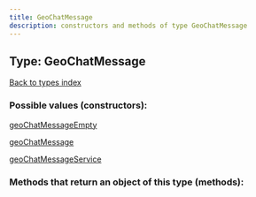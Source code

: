 ```yaml
---
title: GeoChatMessage
description: constructors and methods of type GeoChatMessage
---
```

## Type: GeoChatMessage  
[Back to types index](index.md)



### Possible values (constructors):

[geoChatMessageEmpty](../constructors/geoChatMessageEmpty.md)  

[geoChatMessage](../constructors/geoChatMessage.md)  

[geoChatMessageService](../constructors/geoChatMessageService.md)  



### Methods that return an object of this type (methods):



